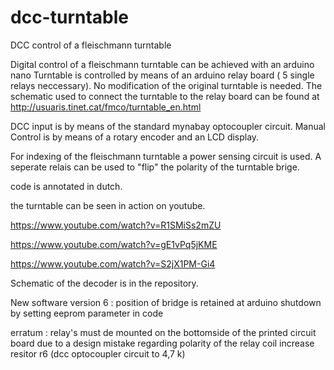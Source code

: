

# dcc-turntable
DCC control of a fleischmann turntable

Digital control of a fleischmann turntable can be achieved with an arduino nano
Turntable is controlled by means of an arduino relay board ( 5 single relays neccessary).
No modification of the original turntable is needed.
The schematic used to connect the turntable to the relay board can be found at
http://usuaris.tinet.cat/fmco/turntable_en.html

DCC input is by means of the standard mynabay optocoupler circuit.
Manual Control is by means of a rotary encoder and an LCD display.

For indexing of the fleischmann turntable a power sensing circuit is used.
A seperate relais can be used to "flip" the polarity of the turntable brige.

code is annotated in dutch.

the turntable can be seen  in action on youtube.

https://www.youtube.com/watch?v=R1SMiSs2mZU

https://www.youtube.com/watch?v=gE1vPq5jKME

https://www.youtube.com/watch?v=S2jX1PM-Gi4


Schematic of the decoder is in the repository.

New software version 6 : position of bridge is retained at arduino shutdown by setting eeprom parameter in code

erratum : relay's must de mounted on the bottomside of the printed circuit board due to a design mistake regarding polarity of the relay coil
          increase resitor r6 (dcc optocoupler circuit to 4,7 k)

